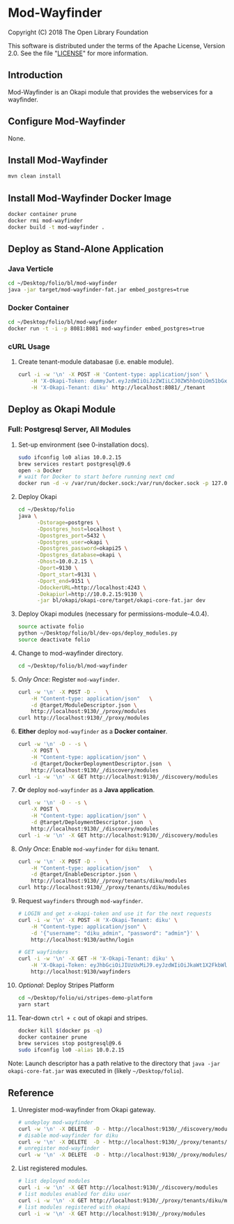 # Mod-Wayfinder

Copyright (C) 2018 The Open Library Foundation

This software is distributed under the terms of the Apache License,
Version 2.0. See the file "[LICENSE](LICENSE)" for more information.

## Introduction

Mod-Wayfinder is an Okapi module that provides the webservices for a wayfinder.

## Configure Mod-Wayfinder

None.

## Install Mod-Wayfinder

```bash
mvn clean install
```

## Install Mod-Wayfinder Docker Image

```bash
docker container prune
docker rmi mod-wayfinder
docker build -t mod-wayfinder .
```

## Deploy as Stand-Alone Application

### Java Verticle

```bash
cd ~/Desktop/folio/bl/mod-wayfinder
java -jar target/mod-wayfinder-fat.jar embed_postgres=true
```

### Docker Container

```bash
cd ~/Desktop/folio/bl/mod-wayfinder
docker run -t -i -p 8081:8081 mod-wayfinder embed_postgres=true
```

### cURL Usage

1. Create tenant-module databasae (i.e. enable module).
    ```bash
    curl -i -w '\n' -X POST -H 'Content-type: application/json' \
        -H 'X-Okapi-Token: dummyJwt.eyJzdWIiOiJzZWIiLCJ0ZW5hbnQiOm51bGx9.sig' \
        -H 'X-Okapi-Tenant: diku' http://localhost:8081/_/tenant
    ```

## Deploy as Okapi Module

### Full: Postgresql Server, All Modules

1. Set-up environment (see 0-installation docs).
    ```bash
    sudo ifconfig lo0 alias 10.0.2.15
    brew services restart postgresql@9.6
    open -a Docker
    # wait for Docker to start before running next cmd
    docker run -d -v /var/run/docker.sock:/var/run/docker.sock -p 127.0.0.1:4243:4243 bobrik/socat TCP-LISTEN:4243,fork UNIX-CONNECT:/var/run/docker.sock
    ```
1. Deploy Okapi
    ```bash
    cd ~/Desktop/folio
    java \
          -Dstorage=postgres \
          -Dpostgres_host=localhost \
          -Dpostgres_port=5432 \
          -Dpostgres_user=okapi \
          -Dpostgres_password=okapi25 \
          -Dpostgres_database=okapi \
          -Dhost=10.0.2.15 \
          -Dport=9130 \
          -Dport_start=9131 \
          -Dport_end=9151 \
          -DdockerURL=http://localhost:4243 \
          -Dokapiurl=http://10.0.2.15:9130 \
          -jar bl/okapi/okapi-core/target/okapi-core-fat.jar dev
    ```
1. Deploy Okapi modules (necessary for permissions-module-4.0.4).
    ```bash
    source activate folio
    python ~/Desktop/folio/bl/dev-ops/deploy_modules.py
    source deactivate folio
    ```
1. Change to mod-wayfinder directory.
    ```bash
    cd ~/Desktop/folio/bl/mod-wayfinder
    ```
1. *Only Once*: Register `mod-wayfinder`.
    ```bash
    curl -w '\n' -X POST -D -   \
        -H "Content-type: application/json"   \
        -d @target/ModuleDescriptor.json \
        http://localhost:9130/_/proxy/modules
    curl http://localhost:9130/_/proxy/modules
    ```
1. **Either** deploy `mod-wayfinder` as a **Docker container**.
    ```bash
    curl -w '\n' -D - -s \
        -X POST \
        -H "Content-type: application/json" \
        -d @target/DockerDeploymentDescriptor.json  \
        http://localhost:9130/_/discovery/modules
    curl -i -w '\n' -X GET http://localhost:9130/_/discovery/modules
    ```
1. **Or** deploy `mod-wayfinder` as a **Java application**.
    ```bash
    curl -w '\n' -D - -s \
        -X POST \
        -H "Content-type: application/json" \
        -d @target/DeploymentDescriptor.json  \
        http://localhost:9130/_/discovery/modules
    curl -i -w '\n' -X GET http://localhost:9130/_/discovery/modules
    ```
1. *Only Once*: Enable `mod-wayfinder` for `diku` tenant.
    ```bash
    curl -w '\n' -X POST -D -   \
        -H "Content-type: application/json"   \
        -d @target/EnableDescriptor.json \
        http://localhost:9130/_/proxy/tenants/diku/modules
    curl http://localhost:9130/_/proxy/tenants/diku/modules
    ```
1. Request `wayfinders` through `mod-wayfinder`.
    ```bash
    # LOGIN and get x-okapi-token and use it for the next requests
    curl -i -w '\n' -X POST -H 'X-Okapi-Tenant: diku' \
        -H "Content-type: application/json" \
        -d '{"username": "diku_admin", "password": "admin"}' \
        http://localhost:9130/authn/login

    # GET wayfinders
    curl -i -w '\n' -X GET -H 'X-Okapi-Tenant: diku' \
        -H 'X-Okapi-Token: eyJhbGciOiJIUzUxMiJ9.eyJzdWIiOiJkaWt1X2FkbWluIiwidXNlcl9pZCI6IjFhZDczN2IwLWQ4NDctMTFlNi1iZjI2LWNlYzBjOTMyY2UwMSIsInRlbmFudCI6ImRpa3UifQ.X85EJEnIVD4ah6qANKcZ_u72oQjsSXVNRj16xk0pmhS98nLtRye7LAiSLr1jDsEueyO925eem2BHm2B8tnUlOA' \
        http://localhost:9130/wayfinders
    ```
1. *Optional*: Deploy Stripes Platform
    ```bash
    cd ~/Desktop/folio/ui/stripes-demo-platform
    yarn start
    ```
1. Tear-down
    `ctrl + c` out of okapi and stripes.
    ```bash
    docker kill $(docker ps -q)
    docker container prune
    brew services stop postgresql@9.6
    sudo ifconfig lo0 -alias 10.0.2.15
    ```

Note: Launch descriptor has a path relative to the directory that `java -jar okapi-core-fat.jar` was executed in (likely `~/Desktop/folio`).

## Reference

1. Unregister mod-wayfinder from Okapi gateway.
    ```bash
    # undeploy mod-wayfinder
    curl -w '\n' -X DELETE  -D - http://localhost:9130/_/discovery/modules/mod-wayfinder-1.0.0/10.0.2.15-9143
    # disable mod-wayfinder for diku
    curl -w '\n' -X DELETE  -D - http://localhost:9130/_/proxy/tenants/diku/modules/mod-wayfinder-1.0.0
    # unregister mod-wayfinder
    curl -w '\n' -X DELETE  -D - http://localhost:9130/_/proxy/modules/mod-wayfinder-1.0.0
    ```
1. List registered modules.
    ```bash
    # list deployed modules
    curl -i -w '\n' -X GET http://localhost:9130/_/discovery/modules
    # list modules enabled for diku user
    curl -i -w '\n' -X GET http://localhost:9130/_/proxy/tenants/diku/modules
    # list modules registered with okapi
    curl -i -w '\n' -X GET http://localhost:9130/_/proxy/modules
    ```
